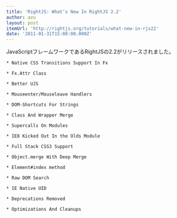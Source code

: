 ```yaml
---
title: 'RightJS: What’s New In RightJS 2.2'
author: azu
layout: post
itemUrl: 'http://rightjs.org/tutorials/what-new-in-rjs22'
date: '2011-01-31T15:00:00.000Z'
---
```

JavaScriptフレームワークであるRightJSの2.2がリリースされました。

    * Native CSS Transitions Support In Fx

    * Fx.Attr Class

    * Better UJS

    * Mouseenter/Mouseleave Handlers

    * DOM-Shortcuts For Strings

    * Class And Wrapper Merge

    * Supercalls On Modules

    * IE8 Kicked Out In the Olds Module

    * Full Stack CSS3 Support

    * Object.merge With Deep Merge

    * Element#index method

    * Raw DOM Search

    * IE Native UID

    * Deprecations Removed

    * Optimizations And Cleanups
